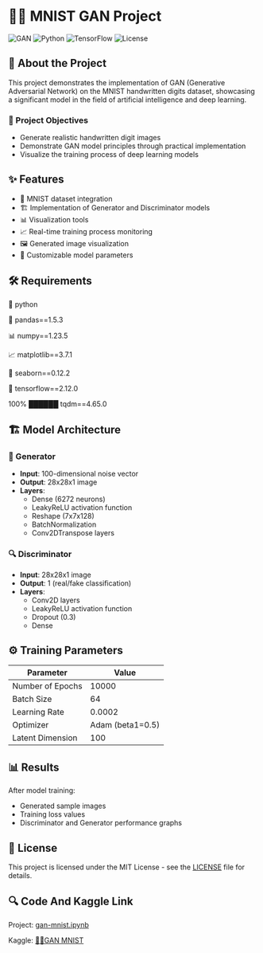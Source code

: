 # 🤖🔢 MNIST GAN Project

![GAN](https://img.shields.io/badge/GAN-Generative%20Adversarial%20Network-blue)
![Python](https://img.shields.io/badge/Python-3.8%2B-green)
![TensorFlow](https://img.shields.io/badge/TensorFlow-2.x-orange)
![License](https://img.shields.io/badge/License-MIT-yellow)


## 📝 About the Project

This project demonstrates the implementation of GAN (Generative Adversarial Network) on the MNIST handwritten digits dataset, showcasing a significant model in the field of artificial intelligence and deep learning.

### 🎯 Project Objectives
- Generate realistic handwritten digit images
- Demonstrate GAN model principles through practical implementation
- Visualize the training process of deep learning models
## ✨ Features

- 🔄 MNIST dataset integration
- 🏗️ Implementation of Generator and Discriminator models
- 📊 Visualization tools
- 📈 Real-time training process monitoring
- 🖼️ Generated image visualization
- 🎨 Customizable model parameters

## 🛠️ Requirements

🐍 python

🐼 pandas==1.5.3

📊 numpy==1.23.5

📈 matplotlib==3.7.1

🌈 seaborn==0.12.2

🤖 tensorflow==2.12.0

100% ██████ tqdm==4.65.0

## 🏗️ Model Architecture

### 🔧 Generator
- **Input**: 100-dimensional noise vector
- **Output**: 28x28x1 image
- **Layers**:
  - Dense (6272 neurons)
  - LeakyReLU activation function
  - Reshape (7x7x128)
  - BatchNormalization
  - Conv2DTranspose layers

### 🔍 Discriminator
- **Input**: 28x28x1 image
- **Output**: 1 (real/fake classification)
- **Layers**:
  - Conv2D layers
  - LeakyReLU activation function
  - Dropout (0.3)
  - Dense
 
## ⚙️ Training Parameters

| Parameter | Value |
|-----------|--------|
| Number of Epochs | 10000 |
| Batch Size | 64 |
| Learning Rate | 0.0002 |
| Optimizer | Adam (beta1=0.5) |
| Latent Dimension | 100 |

## 📊 Results

After model training:
- Generated sample images
- Training loss values
- Discriminator and Generator performance graphs

## 📜 License

This project is licensed under the MIT License - see the [LICENSE](LICENSE) file for details.

## 🔍 Code And Kaggle Link
Project: [gan-mnist.ipynb](https://github.com/omerfarukyuce/GAN-MNIST/blob/main/gan-mnist.ipynb)

Kaggle: [🤖🔢GAN MNIST](https://www.kaggle.com/code/merfarukyce/gan-mnist)
